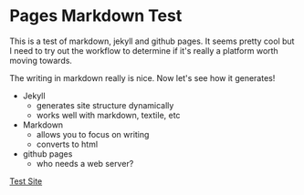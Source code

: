 # Pages Markdown Test

This is a test of markdown, jekyll and github pages.  It seems pretty cool but I need to try out the workflow to determine if it's really a platform worth moving towards.

The writing in markdown really is nice.  Now let's see how it generates!

* Jekyll
	* generates site structure dynamically
	* works well with markdown, textile, etc
* Markdown
	* allows you to focus on writing
	* converts to html
* github pages
	* who needs a web server?

[Test Site](http://jarroddungan.github.io/pagestest/ "Test Site")
